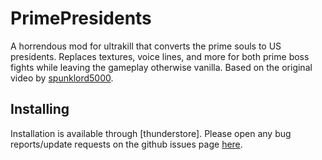 # PrimePresidents
A horrendous mod for ultrakill that converts the prime souls to US presidents.
Replaces textures, voice lines, and more for both prime boss fights while leaving the gameplay otherwise vanilla.
Based on the original video by [spunklord5000](https://www.youtube.com/watch?v=Pm2deBbY6yY).
## Installing
Installation is available through [thunderstore].
Please open any bug reports/update requests on the github issues page [here](https://github.com/armedturret/PrimePresidents).